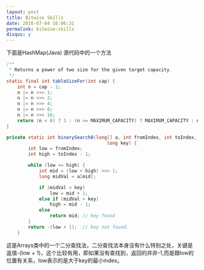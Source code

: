 ```yaml
---
layout: post
title: Bitwise Skills
date: 2016-07-04 16:06:31
permalink: bitwise-skills
disqus: y
---
```




下面是HashMap(Java) 源代码中的一个方法

```java
/**
 * Returns a power of two size for the given target capacity.
 */
static final int tableSizeFor(int cap) {
    int n = cap - 1;
    n |= n >>> 1;
    n |= n >>> 2;
    n |= n >>> 4;
    n |= n >>> 8;
    n |= n >>> 16;
    return (n < 0) ? 1 : (n >= MAXIMUM_CAPACITY) ? MAXIMUM_CAPACITY : n + 1;
}
```

```java
private static int binarySearch0(long[] a, int fromIndex, int toIndex,
                                     long key) {
        int low = fromIndex;
        int high = toIndex - 1;

        while (low <= high) {
            int mid = (low + high) >>> 1;
            long midVal = a[mid];

            if (midVal < key)
                low = mid + 1;
            else if (midVal > key)
                high = mid - 1;
            else
                return mid; // key found
        }
        return -(low + 1);  // key not found.
    }
```
这是Arrays类中的一个二分查找法，二分查找法本身没有什么特别之处，关键是返值-(low + 1)，这个比较有用，即如果没有查找到，返回的并非-1,而是跟low的位置有关系，low表示的是大于key的最小index。
